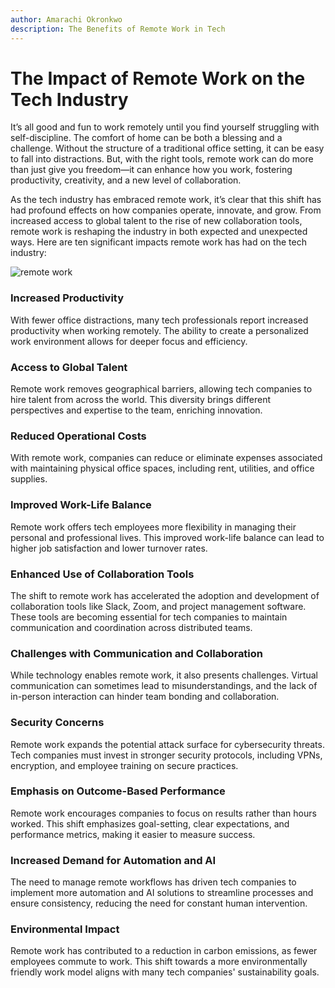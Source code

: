 ```yaml
---
author: Amarachi Okronkwo
description: The Benefits of Remote Work in Tech
---
```


# The Impact of Remote Work on the Tech Industry

It’s all good and fun to work remotely until you find yourself struggling with self-discipline. The comfort of home can be both a blessing and a challenge. Without the structure of a traditional office setting, it can be easy to fall into distractions. But, with the right tools, remote work can do more than just give you freedom—it can enhance how you work, fostering productivity, creativity, and a new level of collaboration.

As the tech industry has embraced remote work, it’s clear that this shift has had profound effects on how companies operate, innovate, and grow. From increased access to global talent to the rise of new collaboration tools, remote work is reshaping the industry in both expected and unexpected ways. Here are ten significant impacts remote work has had on the tech industry:

  ![remote work](https://github.com/user-attachments/assets/bde70f59-fb30-4656-8b83-dd504b4f77c4)

  
### Increased Productivity

With fewer office distractions, many tech professionals report increased productivity when working remotely. The ability to create a personalized work environment allows for deeper focus and efficiency.

### Access to Global Talent

Remote work removes geographical barriers, allowing tech companies to hire talent from across the world. This diversity brings different perspectives and expertise to the team, enriching innovation.

### Reduced Operational Costs

With remote work, companies can reduce or eliminate expenses associated with maintaining physical office spaces, including rent, utilities, and office supplies.

### Improved Work-Life Balance

Remote work offers tech employees more flexibility in managing their personal and professional lives. This improved work-life balance can lead to higher job satisfaction and lower turnover rates.

### Enhanced Use of Collaboration Tools

The shift to remote work has accelerated the adoption and development of collaboration tools like Slack, Zoom, and project management software. These tools are becoming essential for tech companies to maintain communication and coordination across distributed teams.

### Challenges with Communication and Collaboration

While technology enables remote work, it also presents challenges. Virtual communication can sometimes lead to misunderstandings, and the lack of in-person interaction can hinder team bonding and collaboration.

### Security Concerns

Remote work expands the potential attack surface for cybersecurity threats. Tech companies must invest in stronger security protocols, including VPNs, encryption, and employee training on secure practices.

### Emphasis on Outcome-Based Performance

Remote work encourages companies to focus on results rather than hours worked. This shift emphasizes goal-setting, clear expectations, and performance metrics, making it easier to measure success.

### Increased Demand for Automation and AI

The need to manage remote workflows has driven tech companies to implement more automation and AI solutions to streamline processes and ensure consistency, reducing the need for constant human intervention.

### Environmental Impact

 Remote work has contributed to a reduction in carbon emissions, as fewer employees commute to work. This shift towards a more environmentally friendly work model aligns with many tech companies' sustainability goals.
